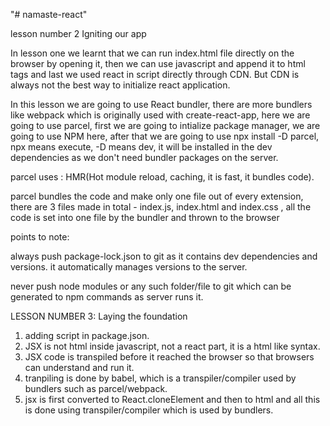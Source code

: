 "# namaste-react" 


lesson number 2
Igniting our app

In lesson one we learnt that we can run index.html file directly on the browser by opening it, then we can use javascript and append it to html tags and last we used react in script directly through CDN. But CDN is always not the best way to initialize react application.

In this lesson we are going to use React bundler, there are more bundlers like webpack which is originally used with create-react-app, here we are going to use parcel, first we are going to intialize package manager, we are going to use NPM here, after that we are going to use npx install -D parcel, npx means execute, -D means dev, it will be installed in the dev dependencies as we don't need bundler packages on the server.

parcel uses : HMR(Hot module reload, caching, it is fast, it bundles code).

parcel bundles the code and make only one file out of every extension,
there are 3 files made in total - index.js, index.html and index.css , all the code is set into one file by the bundler and thrown to the browser

points to note:

always push package-lock.json to git as it contains dev dependencies and versions. it automatically manages versions to the server.

never push node modules or any such folder/file to git which can be generated to npm commands as server runs it.


LESSON NUMBER 3: Laying the foundation

1. adding script in package.json.
2. JSX is not html inside javascript, not a react part, it is a html like syntax.
3. JSX code is transpiled before it reached the browser so that browsers can understand and run it.
4. tranpiling is done by babel, which is a transpiler/compiler used by bundlers such as parcel/webpack.
5. jsx is first converted to React.cloneElement and then to html and all this is done using transpiler/compiler which is used by bundlers.